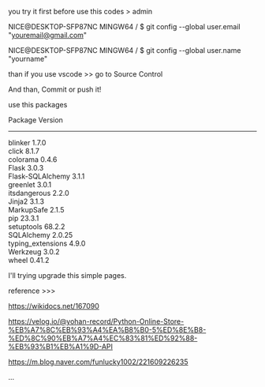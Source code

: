 you try it first before use this codes > admin

NICE@DESKTOP-SFP87NC MINGW64 /
$ git config --global user.email "youremail@gmail.com"

NICE@DESKTOP-SFP87NC MINGW64 /
$ git config --global user.name "yourname"

than if you use vscode >> go to Source Control

And than, Commit or push it!


  use this packages 
     
  Package           Version           
  ----------------- -------       
  blinker           1.7.0       
  click             8.1.7         
  colorama          0.4.6       
  Flask             3.0.3       
  Flask-SQLAlchemy  3.1.1     
  greenlet          3.0.1     
  itsdangerous      2.2.0       
  Jinja2            3.1.3       
  MarkupSafe        2.1.5     
  pip               23.3.1       
  setuptools        68.2.2       
  SQLAlchemy        2.0.25           
  typing_extensions 4.9.0       
  Werkzeug          3.0.2       
  wheel             0.41.2       

I'll trying upgrade this simple pages.

reference >>>

https://wikidocs.net/167090

https://velog.io/@yohan-record/Python-Online-Store-%EB%A7%8C%EB%93%A4%EA%B8%B0-5%ED%8E%B8-%ED%8C%90%EB%A7%A4%EC%83%81%ED%92%88-%EB%93%B1%EB%A1%9D-API

https://m.blog.naver.com/funlucky1002/221609226235

...
